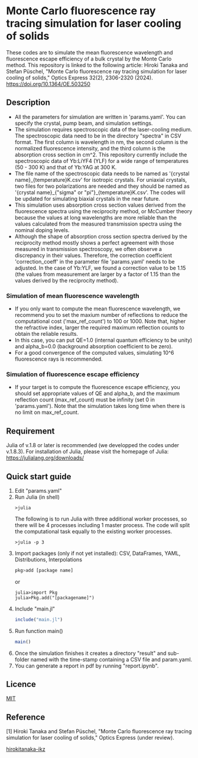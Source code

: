 Monte Carlo fluorescence ray tracing simulation for laser cooling of solids
===
These codes are to simulate the mean fluorescence wavelength and fluorescence escape efficiency of a bulk crystal by the Monte Carlo method. This repository is linked to the following article: Hiroki Tanaka and Stefan Püschel, "Monte Carlo fluorescence ray tracing simulation for laser cooling of solids," Optics Express 32(2), 2306-2320 (2024). https://doi.org/10.1364/OE.503250


## Description
- All the parameters for simulation are written in 'params.yaml'. You can specify the crystal, pump beam, and simulation settings.
- The simulation requires spectroscopic data of the laser-cooling medium. The spectroscopic data need to be in the directory "spectra" in CSV format. The first column is wavelength in nm, the second column is the normalized fluorescence intensity, and the third column is the absorption cross section in cm^2. This repository currently include the spectroscopic data of Yb:LiYF4 (YLF) for a wide range of temperatures (50 - 300 K) and that of Yb:YAG at 300 K.
- The file name of the spectroscopic data needs to be named as '{crystal name}\_{temperature}K.csv' for isotropic crystals. For uniaxial crystals, two files for two polarizations are needed and they should be named as '{crystal name}\_{"sigma" or "pi"}\_{temperature}K.csv'. The codes will be updated for simulating biaxial crystals in the near future.
- This simulation uses absorption cross section values derived from the fluorescence spectra using the reciprocity method, or McCumber theory because the values at long wavelengths are more reliable than the values calculated from the measured transmission spectra using the nominal doping levels.
- Although the shape of absorption cross section spectra derived by the reciprocity method mostly shows a perfect agreement with those measured in transmission spectroscopy, we often observe a discrepancy in their values. Therefore, the correction coefficient 'correction_coeff' in the parameter file 'params.yaml' needs to be adjusted. In the case of Yb:YLF, we found a correction value to be 1.15 (the values from measurement are larger by a factor of 1.15 than the values derived by the reciprocity method).


### Simulation of mean fluorescence wavelength
- If you only want to compute the mean fluorescence wavelength, we recommend you to set the maxium number of reflections to reduce the computational cost ('max_ref_count') to 100 or 1000. Note that, higher the refractive index, larger the required maximum reflection counts to obtain the reliable results.
- In this case, you can put QE=1.0 (internal quantum efficiency to be unity) and alpha_b=0.0 (background absorption coefficient to be zero).
- For a good convergence of the computed values, simulating 10^6 fluorescence rays is recommended.


### Simulation of fluorescence escape efficiency
- If your target is to compute the fluorescence escape efficiency, you should set appropriate values of QE and alpha_b, and the maximum reflection count (max_ref_count) must be infinity (set 0 in 'params.yaml'). Note that the simulation takes long time when there is no limit on max_ref_count.


## Requirement
Julia of v.1.8 or later is recommended (we developped the codes under v.1.8.3). For installation of Julia, please visit the homepage of Julia: https://julialang.org/downloads/


## Quick start guide
1. Edit "params.yaml"
2. Run Julia (in shell)
   ```shell
   >julia
   ```
   The following is to run Julia with three additional worker processes, so there will be 4 processes including 1 master process. The code will split the computational task equally to the existing worker processes.
   ```shell
   >julia -p 3
   ```
3. Import packages (only if not yet installed): CSV, DataFrames, YAML, Distributions, Interpolations
   ```julia
   pkg>add [package name]
   ```
   or
   ```
   julia>import Pkg
   julia>Pkg.add("[packagename]")
   ```
4. Include "main.jl"
   ```julia
   include("main.jl")
   ```
5. Run function main()
   ```julia
   main()
   ```
6. Once the simulation finishes it creates a directory "result" and sub-folder named with the time-stamp containing a CSV file and param.yaml.
7. You can generate a report in pdf by running "report.ipynb".

## Licence
[MIT](https://github.com/hirokitanaka-ikz/fluorescence_ray_tracing/blob/main/LICENSE)


## Reference
[1] Hiroki Tanaka and Stefan Püschel, "Monte Carlo fluorescence ray tracing simulation for laser cooling of solids," Optics Express (under review).


[hirokitanaka-ikz](https://github.com/hirokitanaka-ikz)
